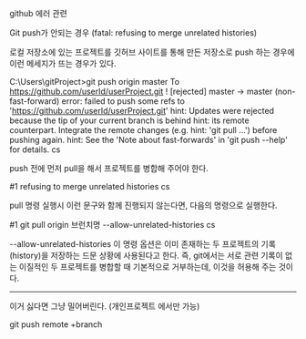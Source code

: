github 에러 관련

Git push가 안되는 경우 (fatal: refusing to merge unrelated histories)

로컬 저장소에 있는 프로젝트를 깃허브 사이트를 통해 만든 저장소로 push 하는 경우에 이런 메세지가 뜨는 경우가 있다.



C:\Users\gitProject>git push origin master
To https://github.com/userId/userProject.git
 ! [rejected]        master -> master (non-fast-forward)
error: failed to push some refs to 'https://github.com/userId/userProject.git'
hint: Updates were rejected because the tip of your current branch is behind
hint: its remote counterpart. Integrate the remote changes (e.g.
hint: 'git pull ...') before pushing again.
hint: See the 'Note about fast-forwards' in 'git push --help' for details.
cs


push 전에 먼저 pull을 해서 프로젝트를 병합해 주어야 한다. 

#1
 refusing to merge unrelated histories
cs


pull 명령 실행시 이런 문구와 함께 진행되지 않는다면, 다음의 명령으로 실행한다.



#1
git pull origin 브런치명 --allow-unrelated-histories
cs


--allow-unrelated-histories   이 명령 옵션은 이미 존재하는 두 프로젝트의 기록(history)을 저장하는 드문 상황에 사용된다고 한다.
즉, git에서는 서로 관련 기록이 없는 이질적인 두 프로젝트를 병합할 때 기본적으로 거부하는데, 이것을 허용해 주는 것이다.

---

이거 싫다면 그냥 밀어버린다. (개인프로젝트 에서만 가능)

git push remote +branch
